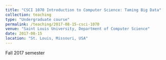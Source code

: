 ```yaml
---
title: "CSCI 1070 Introduction to Computer Science: Taming Big Data"
collection: teaching
type: "Undergraduate course"
permalink: /teaching/2017-08-15-csci-1070
venue: "Saint Louis University, Department of Computer Science"
date: 2017-08-15
location: "St. Louis, Missouri, USA"
---
```


Fall 2017 semester
